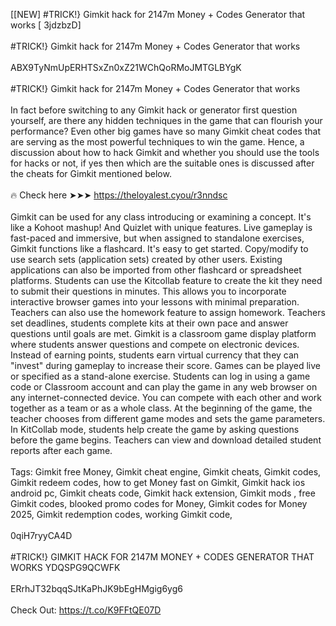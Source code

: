 [[NEW] #TRICK!} Gimkit hack for 2147m Money + Codes Generator that works [ 3jdzbzD]
<br>
<br>#TRICK!} Gimkit hack for 2147m Money + Codes Generator that works
<br>
<br>ABX9TyNmUpERHTSxZn0xZ21WChQoRMoJMTGLBYgK
<br>
<br>#TRICK!} Gimkit hack for 2147m Money + Codes Generator that works
<br>
<br>In fact before switching to any Gimkit hack or generator first question yourself, are there any hidden techniques in the game that can flourish your performance? Even other big games have so many Gimkit cheat codes that are serving as the most powerful techniques to win the game. Hence, a discussion about how to hack Gimkit and whether you should use the tools for hacks or not, if yes then which are the suitable ones is discussed after the cheats for Gimkit mentioned below. 
<br>
<br>🔥 Check here ➤➤➤ https://theloyalest.cyou/r3nndsc
<br>
<br>Gimkit can be used for any class introducing or examining a concept. It's like a Kohoot mashup! And Quizlet with unique features. Live gameplay is fast-paced and immersive, but when assigned to standalone exercises, Gimkit functions like a flashcard. It's easy to get started. Copy/modify to use search sets (application sets) created by other users. Existing applications can also be imported from other flashcard or spreadsheet platforms. Students can use the Kitcollab feature to create the kit they need to submit their questions in minutes. This allows you to incorporate interactive browser games into your lessons with minimal preparation. Teachers can also use the homework feature to assign homework. Teachers set deadlines, students complete kits at their own pace and answer questions until goals are met. Gimkit is a classroom game display platform where students answer questions and compete on electronic devices. Instead of earning points, students earn virtual currency that they can \"invest\" during gameplay to increase their score. Games can be played live or specified as a stand-alone exercise. Students can log in using a game code or Classroom account and can play the game in any web browser on any internet-connected device. You can compete with each other and work together as a team or as a whole class. At the beginning of the game, the teacher chooses from different game modes and sets the game parameters. In KitCollab mode, students help create the game by asking questions before the game begins. Teachers can view and download detailed student reports after each game. 
<br>
<br>Tags: Gimkit free Money, Gimkit cheat engine, Gimkit cheats, Gimkit codes, Gimkit redeem codes, how to get Money fast on Gimkit, Gimkit hack ios android pc, Gimkit cheats code, Gimkit hack extension, Gimkit mods , free Gimkit codes, blooked promo codes for Money, Gimkit codes for Money 2025, Gimkit redemption codes, working Gimkit code,
<br>
<br>0qiH7ryyCA4D
<br>
<br>#TRICK!} GIMKIT HACK FOR 2147M MONEY + CODES GENERATOR THAT WORKS YDQSPG9QCWFK
<br>
<br>ERrhJT32bqqSJtKaPhJK9bEgHMgig6yg6
<br>
<br>Check Out: https://t.co/K9FFtQE07D
<br>
